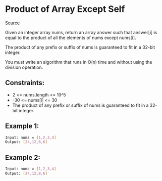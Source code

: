 # Product of Array Except Self
[Source](https://leetcode.com/problems/delete-node-in-a-linked-list/)

Given an integer array nums, return an array answer such that answer[i] is equal to the product of all the elements of nums except nums[i].

The product of any prefix or suffix of nums is guaranteed to fit in a 32-bit integer.

You must write an algorithm that runs in O(n) time and without using the division operation.

## Constraints:

 - 2 <= nums.length <= 10^5
 - -30 <= nums[i] <= 30
 - The product of any prefix or suffix of nums is guaranteed to fit in a 32-bit integer.

## Example 1:
```sh
Input: nums = [1,2,3,4]
Output: [24,12,8,6]
```

## Example 2:
```sh
Input: nums = [1,2,3,4]
Output: [24,12,8,6]
```